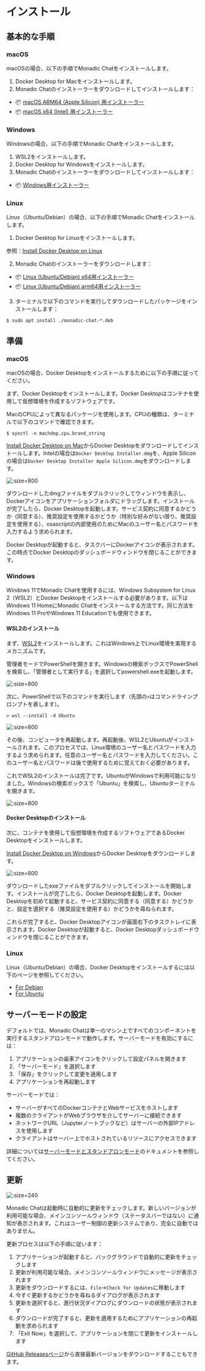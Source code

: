 # インストール

## 基本的な手順

<!-- tabs:start -->

### **macOS**

macOSの場合、以下の手順でMonadic Chatをインストールします。

1. Docker Desktop for Macをインストールします。
2. Monadic Chatのインストーラーをダウンロードしてインストールします：

- 📦 [macOS ARM64 (Apple Silicon) 用インストーラー](https://github.com/yohasebe/monadic-chat/releases/download/v0.9.93/Monadic.Chat-0.9.93-arm64.dmg)
- 📦 [macOS x64 (Intel) 用インストーラー](https://github.com/yohasebe/monadic-chat/releases/download/v0.9.93/Monadic.Chat-0.9.93-x64.dmg)


### **Windows**

Windowsの場合、以下の手順でMonadic Chatをインストールします。

1. WSL2をインストールします。
2. Docker Desktop for Windowsをインストールします。
3. Monadic Chatのインストーラーをダウンロードしてインストールします：

- 📦 [Windows用インストーラー](https://github.com/yohasebe/monadic-chat/releases/download/v0.9.93/Monadic.Chat.Setup.0.9.93.exe)


### **Linux**

Linux（Ubuntu/Debian）の場合、以下の手順でMonadic Chatをインストールします。

1. Docker Desktop for Linuxをインストールします。

参照：[Install Docker Desktop on Linux](https://docs.docker.jp/desktop/install/linux-install.html)

2. Monadic Chatのインストーラーをダウンロードします：

- 📦 [Linux (Ubuntu/Debian) x64用インストーラー](https://github.com/yohasebe/monadic-chat/releases/download/v0.9.93/monadic-chat_0.9.93_amd64.deb)
- 📦 [Linux (Ubuntu/Debian) arm64用インストーラー](https://github.com/yohasebe/monadic-chat/releases/download/v0.9.93/monadic-chat_0.9.93_arm64.deb)


3. ターミナルで以下のコマンドを実行してダウンロードしたパッケージをインストールします：

```shell
$ sudo apt install ./monadic-chat-*.deb
```

<!-- tabs:end -->

## 準備

<!-- tabs:start -->

### **macOS**

macOSの場合、Docker Desktopをインストールするために以下の手順に従ってください。

まず、Docker Desktopをインストールします。Docker Desktopはコンテナを使用して仮想環境を作成するソフトウェアです。

MacのCPUによって異なるパッケージを使用します。CPUの種類は、ターミナルで以下のコマンドで確認できます。

```shell
$ sysctl -n machdep.cpu.brand_string
```

[Install Docker Desktop on Mac](https://hub.docker.com/editions/community/docker-ce-desktop-mac)からDocker Desktopをダウンロードしてインストールします。Intelの場合は`Docker Desktop Installer.dmg`を、Apple Siliconの場合は`Docker Desktop Installer Apple Silicon.dmg`をダウンロードします。

![](../assets/images/mac-docker-download.png ':size=800')

ダウンロードしたdmgファイルをダブルクリックしてウィンドウを表示し、Dockerアイコンをアプリケーションフォルダにドラッグします。インストールが完了したら、Docker Desktopを起動します。サービス契約に同意するかどうか（同意する）、推奨設定を使用するかどうか（特別な好みがない限り、推奨設定を使用する）、osascriptの内部使用のためにMacのユーザー名とパスワードを入力するよう求められます。

Docker Desktopが起動すると、タスクバーにDockerアイコンが表示されます。この時点でDocker Desktopのダッシュボードウィンドウを閉じることができます。

### **Windows**

Windows 11でMonadic Chatを使用するには、Windows Subsystem for Linux 2（WSL2）とDocker Desktopをインストールする必要があります。以下はWindows 11 HomeにMonadic Chatをインストールする方法です。同じ方法をWindows 11 ProやWindows 11 Educationでも使用できます。

#### WSL2のインストール

まず、[WSL2](https://brew.sh)をインストールします。これはWindows上でLinux環境を実現するメカニズムです。

管理者モードでPowerShellを開きます。Windowsの検索ボックスでPowerShellを検索し、「管理者として実行する」を選択してpowershell.exeを起動します。

![](../assets/images/win-powershell.png ':size=800')

次に、PowerShellで以下のコマンドを実行します（先頭の`>`はコマンドラインプロンプトを表します）。

```shell
> wsl --install -d Ubuntu 
```

![](../assets/images/win-wsl-install.png ':size=800')

その後、コンピュータを再起動します。再起動後、WSL2とUbuntuがインストールされます。このプロセスでは、Linux環境のユーザー名とパスワードを入力するよう求められます。任意のユーザー名とパスワードを入力してください。このユーザー名とパスワードは後で使用するために覚えておく必要があります。

これでWSL2のインストールは完了です。UbuntuがWindowsで利用可能になりました。Windowsの検索ボックスで「Ubuntu」を検索し、Ubuntuターミナルを開きます。

![](../assets/images/win-ubuntu.png ':size=800')

#### Docker Desktopのインストール

次に、コンテナを使用して仮想環境を作成するソフトウェアであるDocker Desktopをインストールします。

[Install Docker Desktop on Windows](https://hub.docker.com/editions/community/docker-ce-desktop-windows)からDocker Desktopをダウンロードします。

![](../assets/images/win-docker-download.png ':size=800')

ダウンロードしたexeファイルをダブルクリックしてインストールを開始します。インストールが完了したら、Docker Desktopを起動します。Docker Desktopを初めて起動すると、サービス契約に同意する（同意する）かどうかと、設定を選択する（推奨設定を使用する）かどうかを尋ねられます。

これらが完了すると、Docker Desktopアイコンが画面右下のタスクトレイに表示されます。Docker Desktopが起動すると、Docker Desktopダッシュボードウィンドウを閉じることができます。

### **Linux**

Linux（Ubuntu/Debian）の場合、Docker Desktopをインストールするには以下のページを参照してください。

- [For Debian](https://docs.docker.jp/desktop/install/debian.html)
- [For Ubuntu](https://docs.docker.jp/desktop/install/ubuntu.html)

<!-- tabs:end -->

## サーバーモードの設定

デフォルトでは、Monadic Chatは単一のマシン上ですべてのコンポーネントを実行するスタンドアロンモードで動作します。サーバーモードを有効にするには：

1. アプリケーションの歯車アイコンをクリックして設定パネルを開きます
2. 「サーバーモード」を選択します
3. 「保存」をクリックして変更を適用します
4. アプリケーションを再起動します

サーバーモードでは：
- サーバーがすべてのDockerコンテナとWebサービスをホストします
- 複数のクライアントがWebブラウザを介してサーバーに接続できます
- ネットワークURL（Jupyterノートブックなど）はサーバーの外部IPアドレスを使用します
- クライアントはサーバー上でホストされているリソースにアクセスできます

詳細については[サーバーモードとスタンドアロンモード](../docker-integration/basic-architecture.md#サーバーモードとスタンドアロンモード)のドキュメントを参照してください。

## 更新

![](../assets/images/monadic-chat-menu.png ':size=240')

Monadic Chatは起動時に自動的に更新をチェックします。新しいバージョンが利用可能な場合、メインコンソールウィンドウ（ステータスバーではない）に通知が表示されます。これはユーザー制御の更新システムであり、完全に自動ではありません。

更新プロセスは以下の手順に従います：

1. アプリケーションが起動すると、バックグラウンドで自動的に更新をチェックします
2. 更新が利用可能な場合、メインコンソールウィンドウにメッセージが表示されます
3. 更新をダウンロードするには、`File`→`Check for Updates`に移動します
4. 今すぐ更新するかどうかを尋ねるダイアログが表示されます
5. 更新を選択すると、進行状況ダイアログにダウンロードの状態が表示されます
6. ダウンロードが完了すると、更新を適用するためにアプリケーションの再起動を求められます
7. 「Exit Now」を選択して、アプリケーションを閉じて更新をインストールします

[GitHub Releasesページ](https://github.com/yohasebe/monadic-chat/releases/latest)から直接最新バージョンをダウンロードすることもできます。